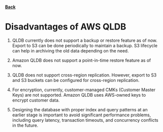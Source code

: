 #### [Back](./README.md)

# Disadvantages of AWS QLDB

1. QLDB currently does not support a backup or restore feature as of now. Export to S3 can be done periodically to maintain a backup. S3 lifecycle can help in archiving the old data depending on the need.

2. Amazon QLDB does not support a point-in-time restore feature as of now.

3. QLDB does not support cross-region replication. However, export to S3 and S3 buckets can be configured for cross-region replication.

4. For encryption, currently, customer-managed CMKs (Customer Master Keys) are not supported. Amazon QLDB uses AWS-owned keys to encrypt customer data.

5. Designing the database with proper index and query patterns at an earlier stage is important to avoid significant performance problems, including query latency, transaction timeouts, and concurrency conflicts in the future.